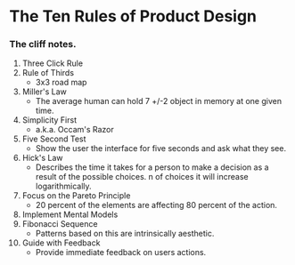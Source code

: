 # The Ten Rules of Product Design
### The cliff notes.

1. Three Click Rule
2. Rule of Thirds
    * 3x3 road map
3. Miller's Law
    * The average human can hold 7 +/-2 object in memory at one given time.
4. Simplicity First
    * a.k.a. Occam's Razor
5. Five Second Test
    * Show the user the interface for five seconds and ask what they see.
6. Hick's Law
    * Describes the time it takes for a person to make a decision as a result of the possible choices. n of choices it will increase logarithmically.
7. Focus on the Pareto Principle
     * 20 percent of the elements are affecting 80 percent of the action.
8. Implement Mental Models
9. Fibonacci Sequence
    * Patterns based on this are intrinsically aesthetic.
10. Guide with Feedback
    * Provide immediate feedback on users actions. 
